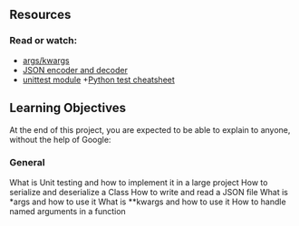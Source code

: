 ## Resources
### Read or watch:

+ [args/kwargs](https://yasoob.me/2013/08/04/args-and-kwargs-in-python-explained/)
+ [JSON encoder and decoder](https://docs.python.org/3/library/json.html)
+ [unittest module](https://docs.python.org/3.4/library/unittest.html#module-unittest)
+[Python test cheatsheet](https://www.pythonsheets.com/notes/python-tests.html)
## Learning Objectives
At the end of this project, you are expected to be able to explain to anyone, without the help of Google:

### General
What is Unit testing and how to implement it in a large project
How to serialize and deserialize a Class
How to write and read a JSON file
What is *args and how to use it
What is **kwargs and how to use it
How to handle named arguments in a function